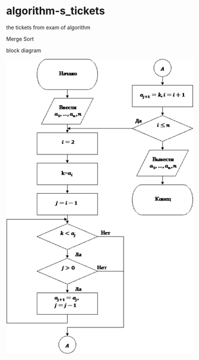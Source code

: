 # algorithm-s_tickets
the tickets from exam of algorithm

Merge Sort

block diagram

![img_1.png](img_1.png)